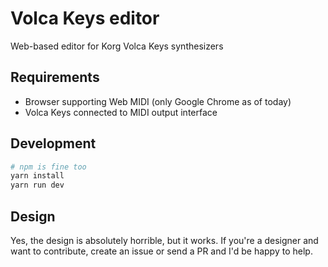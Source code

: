 # Volca Keys editor

Web-based editor for Korg Volca Keys synthesizers

## Requirements

* Browser supporting Web MIDI (only Google Chrome as of today)
* Volca Keys connected to MIDI output interface

## Development

```sh
# npm is fine too
yarn install
yarn run dev
```

## Design

Yes, the design is absolutely horrible, but it works.
If you're a designer and want to contribute, create an issue or send a PR and I'd be happy to help.